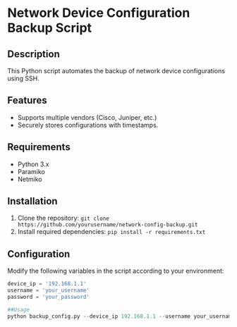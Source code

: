 # Network Device Configuration Backup Script

## Description
This Python script automates the backup of network device configurations using SSH.

## Features
- Supports multiple vendors (Cisco, Juniper, etc.)
- Securely stores configurations with timestamps.

## Requirements
- Python 3.x
- Paramiko
- Netmiko

## Installation
1. Clone the repository: `git clone https://github.com/yourusername/network-config-backup.git`
2. Install required dependencies: `pip install -r requirements.txt`

## Configuration
Modify the following variables in the script according to your environment:
```python
device_ip = '192.168.1.1'
username = 'your_username'
password = 'your_password'

##Usage
python backup_config.py --device_ip 192.168.1.1 --username your_username --password your_password
